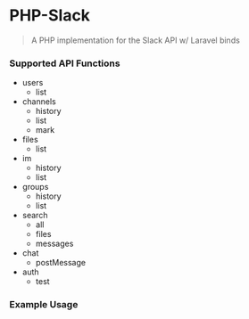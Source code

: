 PHP-Slack
=========

> A PHP implementation for the Slack API w/ Laravel binds

### Supported API Functions
* users
  * list
* channels
  * history
  * list
  * mark
* files
  * list
* im
  * history
  * list
* groups
  * history
  * list
* search
  * all
  * files
  * messages
* chat
  * postMessage
* auth
  * test

### Example Usage
```php

```

